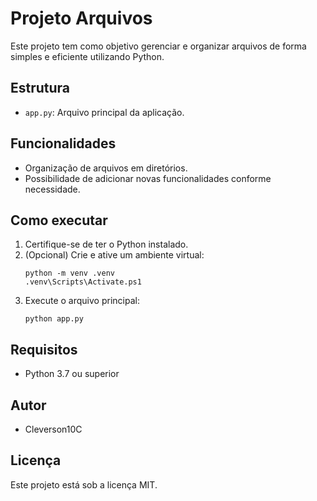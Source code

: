 # Projeto Arquivos

Este projeto tem como objetivo gerenciar e organizar arquivos de forma simples e eficiente utilizando Python.

## Estrutura
- `app.py`: Arquivo principal da aplicação.

## Funcionalidades
- Organização de arquivos em diretórios.
- Possibilidade de adicionar novas funcionalidades conforme necessidade.

## Como executar
1. Certifique-se de ter o Python instalado.
2. (Opcional) Crie e ative um ambiente virtual:
   ```pwsh
   python -m venv .venv
   .venv\Scripts\Activate.ps1
   ```
3. Execute o arquivo principal:
   ```pwsh
   python app.py
   ```

## Requisitos
- Python 3.7 ou superior

## Autor
- Cleverson10C

## Licença
Este projeto está sob a licença MIT.
